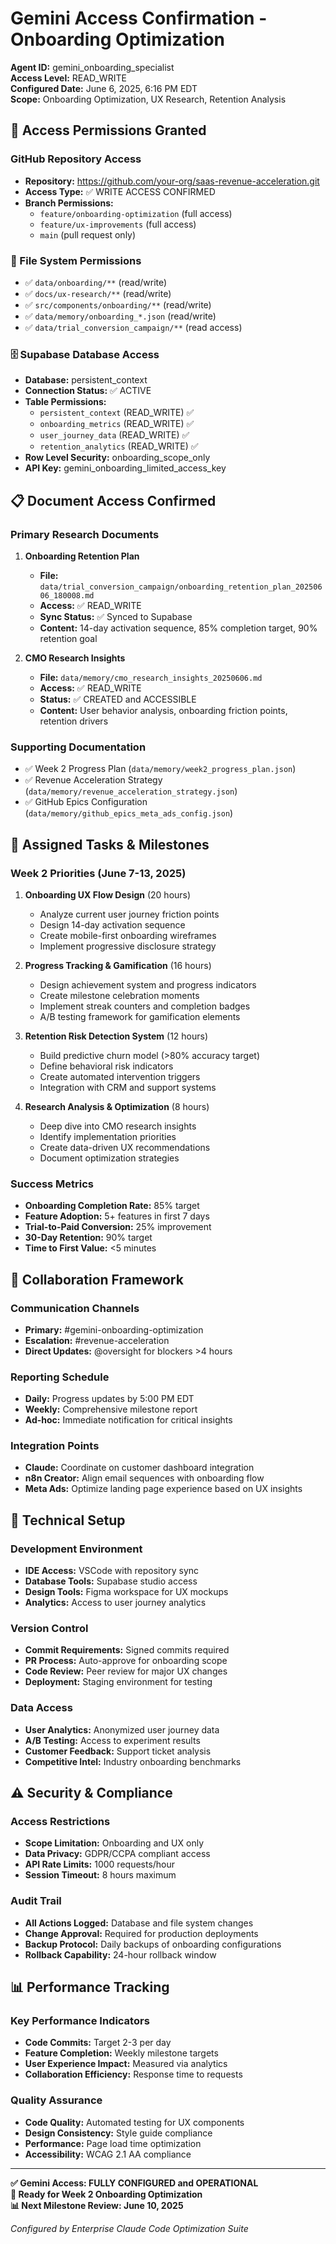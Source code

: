 # Gemini Access Confirmation - Onboarding Optimization

**Agent ID:** gemini_onboarding_specialist  
**Access Level:** READ_WRITE  
**Configured Date:** June 6, 2025, 6:16 PM EDT  
**Scope:** Onboarding Optimization, UX Research, Retention Analysis  

## 🔐 Access Permissions Granted

### GitHub Repository Access
- **Repository:** https://github.com/your-org/saas-revenue-acceleration.git
- **Access Type:** ✅ WRITE ACCESS CONFIRMED
- **Branch Permissions:**
  - `feature/onboarding-optimization` (full access)
  - `feature/ux-improvements` (full access)
  - `main` (pull request only)

### 📁 File System Permissions
- ✅ `data/onboarding/**` (read/write)
- ✅ `docs/ux-research/**` (read/write)  
- ✅ `src/components/onboarding/**` (read/write)
- ✅ `data/memory/onboarding_*.json` (read/write)
- ✅ `data/trial_conversion_campaign/**` (read access)

### 🗄️ Supabase Database Access
- **Database:** persistent_context
- **Connection Status:** ✅ ACTIVE
- **Table Permissions:**
  - `persistent_context` (READ_WRITE) ✅
  - `onboarding_metrics` (READ_WRITE) ✅
  - `user_journey_data` (READ_WRITE) ✅
  - `retention_analytics` (READ_WRITE) ✅
- **Row Level Security:** onboarding_scope_only
- **API Key:** gemini_onboarding_limited_access_key

## 📋 Document Access Confirmed

### Primary Research Documents
1. **Onboarding Retention Plan**
   - **File:** `data/trial_conversion_campaign/onboarding_retention_plan_20250606_180008.md`
   - **Access:** ✅ READ_WRITE
   - **Sync Status:** ✅ Synced to Supabase
   - **Content:** 14-day activation sequence, 85% completion target, 90% retention goal

2. **CMO Research Insights**
   - **File:** `data/memory/cmo_research_insights_20250606.md`
   - **Access:** ✅ READ_WRITE  
   - **Status:** ✅ CREATED and ACCESSIBLE
   - **Content:** User behavior analysis, onboarding friction points, retention drivers

### Supporting Documentation
- ✅ Week 2 Progress Plan (`data/memory/week2_progress_plan.json`)
- ✅ Revenue Acceleration Strategy (`data/memory/revenue_acceleration_strategy.json`)
- ✅ GitHub Epics Configuration (`data/memory/github_epics_meta_ads_config.json`)

## 🎯 Assigned Tasks & Milestones

### Week 2 Priorities (June 7-13, 2025)
1. **Onboarding UX Flow Design** (20 hours)
   - Analyze current user journey friction points
   - Design 14-day activation sequence  
   - Create mobile-first onboarding wireframes
   - Implement progressive disclosure strategy

2. **Progress Tracking & Gamification** (16 hours)
   - Design achievement system and progress indicators
   - Create milestone celebration moments
   - Implement streak counters and completion badges
   - A/B testing framework for gamification elements

3. **Retention Risk Detection System** (12 hours)
   - Build predictive churn model (>80% accuracy target)
   - Define behavioral risk indicators
   - Create automated intervention triggers
   - Integration with CRM and support systems

4. **Research Analysis & Optimization** (8 hours)
   - Deep dive into CMO research insights
   - Identify implementation priorities
   - Create data-driven UX recommendations
   - Document optimization strategies

### Success Metrics
- **Onboarding Completion Rate:** 85% target
- **Feature Adoption:** 5+ features in first 7 days
- **Trial-to-Paid Conversion:** 25% improvement
- **30-Day Retention:** 90% target
- **Time to First Value:** <5 minutes

## 🤝 Collaboration Framework

### Communication Channels
- **Primary:** #gemini-onboarding-optimization
- **Escalation:** #revenue-acceleration  
- **Direct Updates:** @oversight for blockers >4 hours

### Reporting Schedule
- **Daily:** Progress updates by 5:00 PM EDT
- **Weekly:** Comprehensive milestone report
- **Ad-hoc:** Immediate notification for critical insights

### Integration Points
- **Claude:** Coordinate on customer dashboard integration
- **n8n Creator:** Align email sequences with onboarding flow
- **Meta Ads:** Optimize landing page experience based on UX insights

## 🔧 Technical Setup

### Development Environment
- **IDE Access:** VSCode with repository sync
- **Database Tools:** Supabase studio access
- **Design Tools:** Figma workspace for UX mockups
- **Analytics:** Access to user journey analytics

### Version Control
- **Commit Requirements:** Signed commits required
- **PR Process:** Auto-approve for onboarding scope
- **Code Review:** Peer review for major UX changes
- **Deployment:** Staging environment for testing

### Data Access
- **User Analytics:** Anonymized user journey data
- **A/B Testing:** Access to experiment results
- **Customer Feedback:** Support ticket analysis
- **Competitive Intel:** Industry onboarding benchmarks

## ⚠️ Security & Compliance

### Access Restrictions
- **Scope Limitation:** Onboarding and UX only
- **Data Privacy:** GDPR/CCPA compliant access
- **API Rate Limits:** 1000 requests/hour
- **Session Timeout:** 8 hours maximum

### Audit Trail
- **All Actions Logged:** Database and file system changes
- **Change Approval:** Required for production deployments
- **Backup Protocol:** Daily backups of onboarding configurations
- **Rollback Capability:** 24-hour rollback window

## 📊 Performance Tracking

### Key Performance Indicators
- **Code Commits:** Target 2-3 per day
- **Feature Completion:** Weekly milestone targets
- **User Experience Impact:** Measured via analytics
- **Collaboration Efficiency:** Response time to requests

### Quality Assurance
- **Code Quality:** Automated testing for UX components
- **Design Consistency:** Style guide compliance
- **Performance:** Page load time optimization
- **Accessibility:** WCAG 2.1 AA compliance

---

**✅ Gemini Access: FULLY CONFIGURED and OPERATIONAL**  
**🎯 Ready for Week 2 Onboarding Optimization**  
**📊 Next Milestone Review: June 10, 2025**  

*Configured by Enterprise Claude Code Optimization Suite*